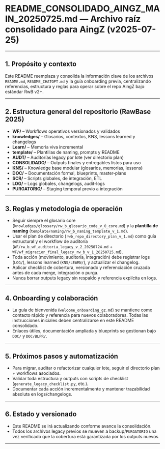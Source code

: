 # README_CONSOLIDADO_AINGZ_MAIN_20250725.md — Archivo raíz consolidado para AingZ (v2025-07-25)

---

## 1. Propósito y contexto
Este README reemplaza y consolida la información clave de los archivos `README.md`, `README_CHATGPT.md` y la guía onboarding previa, centralizando referencias, estructura y reglas para operar sobre el repo AingZ bajo estándar RwB v2+.

---

## 2. Estructura general del repositorio (RawBase 2025)
- **WF/** – Workflows operativos versionados y validados
- **knowledges/** – Glosarios, contextos, KNS, lessons learned y changelogs
- **Learn/** – Memoria viva incremental
- **template/** – Plantillas de naming, prompts y README
- **AUDT/** – Auditorías legacy por lote (ver directorio plan)
- **CONSOLIDADO/** – Outputs finales y entregables listos para uso
- **KNS/** – Knowledge base modular (glosarios, memorias, lessons)
- **DOC/** – Documentación formal, blueprints, master-plans
- **SCR/** – Scripts globales, de integración, ETL
- **LOG/** – Logs globales, changelogs, audit-logs
- **PURGATORIO/** – Staging temporal previo a integración

---

## 3. Reglas y metodología de operación
- Seguir siempre el glosario core (`knowledges/glossary/rw_b_glosario_code_v_0_core.md`) y la **plantilla de naming** (`template/naming/rw_b_naming_template_v_1.md`).
- Usar el plan de directorio (`rwb_repo_directory_plan_v_1.md`) como guía estructural y el workflow de auditoría (`WF/rw_b_wf_auditoria_legacy_v_2_20250724.md` + `WF/wf_migracion_final_legacy_rw_b_v_1_20250725.md`).
- Toda acción (movimiento, auditoría, integración) debe registrar logs (`LOG/`), lessons learned (`KNS/LEARN/`), y actualizar el changelog.
- Aplicar checklist de cobertura, versionado y referenciación cruzada antes de cada merge, integración o purga.
- Nunca borrar outputs legacy sin respaldo y referencia explícita en logs.

---

## 4. Onboarding y colaboración
- La guía de bienvenida (`welcome_onboarding_gz.md`) se mantiene como contacto rápido y referencia para nuevos colaboradores. Todas las instrucciones iniciales deben centralizarse en este README consolidado.
- Enlaces útiles, documentación ampliada y blueprints se gestionan bajo `DOC/` y `DOC/BLPR/`.

---

## 5. Próximos pasos y automatización
- Para migrar, auditar o refactorizar cualquier lote, seguir el directorio plan + workflows asociados.
- Validar toda estructura y outputs con scripts de checklist (`generate_legacy_checklist.py`, etc.).
- Documentar cada acción incrementalmente y mantener trazabilidad absoluta en logs/changelogs.

---

## 6. Estado y versionado
- Este README se irá actualizando conforme avance la consolidación.
- Todos los archivos legacy previos se mueven a backup/`PURGATORIO` una vez verificado que la cobertura está garantizada por los outputs nuevos.

---

